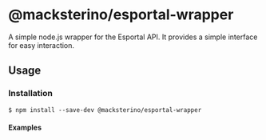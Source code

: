 # @macksterino/esportal-wrapper

A simple node.js wrapper for the Esportal API. It provides a simple interface for easy interaction.

## Usage
### Installation
`$ npm install --save-dev @macksterino/esportal-wrapper`

#### Examples
